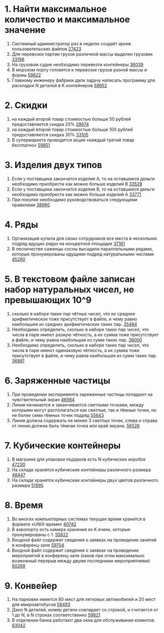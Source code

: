 # 1. Найти максимальное количество и максимальное значение
1. Системный администратор раз в неделю создаёт архив пользовательских файлов [27423](https://inf-ege.sdamgia.ru/problem?id=27423)
2. Для перевозки партии грузов различной массы выделен грузовик [33198](https://inf-ege.sdamgia.ru/problem?id=33198)
3. На грузовом судне необходимо перевезти контейнеры [36039](https://inf-ege.sdamgia.ru/problem?id=36039)
4. В морском порту готовятся к перевозке грузов разной массы и формы [59822](https://inf-ege.sdamgia.ru/problem?id=59822)
5. Главному инженеру фабрики дали задачу написать программу для раскладки N деталей в K контейнеров [59852](https://inf-ege.sdamgia.ru/problem?id=59852)

# 2. Скидки
1. на каждый второй товар стоимостью больше 50 рублей предоставляется скидка 25% [29674](https://inf-ege.sdamgia.ru/problem?id=29674)
2. на каждый второй товар стоимостью больше 100 рублей предоставляется скидка 30% [33105](https://inf-ege.sdamgia.ru/problem?id=33105)
3. В супермаркете проводится акция «каждый третий товар бесплатно» [59851](https://inf-ege.sdamgia.ru/problem?id=59851)

# 3. Изделия двух типов
1. Если у поставщика закончатся изделия A, то на оставшиеся деньги необходимо приобрести как можно больше изделий B [33528](https://inf-ege.sdamgia.ru/problem?id=33528)
2. Если у поставщика закончатся изделия B, то на оставшиеся деньги необходимо приобрести как можно больше изделий A [33771](https://inf-ege.sdamgia.ru/problem?id=33771)
3. При покупке необходимо руководствоваться следующими правилами [38960](https://inf-ege.sdamgia.ru/problem?id=38960)

# 4. Ряды
1. Организация купила для своих сотрудников все места в нескольких подряд идущих рядах на концертной площадке [37161](https://inf-ege.sdamgia.ru/problem?id=37161)
2. В лесничестве саженцы сосны высадили параллельными рядами, которые пронумерованы идущими подряд натуральными числами [45260](https://inf-ege.sdamgia.ru/problem?id=45260)

# 5. В текстовом файле записан набор натуральных чисел, не превышающих 10^9 
1. сколько в наборе таких пар чётных чисел, что их среднее арифметическое тоже присутствует в файле, и чему равно наибольшее из средних арифметических таких пар. [35484](https://inf-ege.sdamgia.ru/problem?id=35484)
2. Необходимо определить, сколько в наборе таких пар чисел, что числа в паре имеют разную чётность, а их сумма тоже присутствует в файле, и чему равна наибольшая из сумм таких пар. [36000](https://inf-ege.sdamgia.ru/problem?id=36000)
3. Необходимо определить, сколько в наборе таких пар чисел, что числа в паре имеют одинаковую чётность, а их сумма тоже присутствует в файле, и чему равна наибольшая из сумм таких пар. [36881](https://inf-ege.sdamgia.ru/problem?id=36881)

# 6. Заряженные частицы
1. При проведении эксперимента заряженные частицы попадают на чувствительный экран [46984](https://inf-ege.sdamgia.ru/problem?id=46984)
2. Линия начинается и заканчивается светлыми точками, между которыми могут располагаться как светлые, так и тёмные точки, но не более семи тёмных точек подряд [55643](https://inf-ege.sdamgia.ru/problem?id=55643)
3. Линия должна содержать не менее 3 светлых точек, слева и справа от линии должна быть тёмная точка или край экрана. [56526](https://inf-ege.sdamgia.ru/problem?id=56526)

# 7. Кубические контейнеры
1. В магазине для упаковки подарков есть N кубических коробок [47230](https://inf-ege.sdamgia.ru/problem?id=47230)
2. На складе хранятся кубические контейнеры различного размера [48447](https://inf-ege.sdamgia.ru/problem?id=48447)
3. На складе хранятся кубические контейнеры двух цветов различного размера [51995](https://inf-ege.sdamgia.ru/problem?id=51995)

# 8. Время
1. Во многих компьютерных системах текущее время хранится в формате «UNIX-время» [40742](https://inf-ege.sdamgia.ru/problem?id=40742)
2. В аэропорту есть камера хранения из K ячеек, которые пронумерованы с 1. [55822](https://inf-ege.sdamgia.ru/problem?id=55822)
3. Входной файл содержит сведения о заявках на проведение занятий в конференц-зале [59704](https://inf-ege.sdamgia.ru/problem?id=59704)
4. Входной файл содержит сведения о заявках на проведение мероприятий в конференц-зале (каков при этом максимально возможный перерыв между двумя последними мероприятиями) [60268](https://inf-ege.sdamgia.ru/problem?id=60268)

# 9. Конвейер
1. На парковке имеется 80 мест для легковых автомобилей и 20 мест для микроавтобусов [58493](https://inf-ege.sdamgia.ru/problem?id=58493)
2. Дано N деталей, номер детали совпадает со строкой, и считается от 1 до N, в N строках соответственно [59821](https://inf-ege.sdamgia.ru/problem?id=59821)
3. В отделении банка работают два окна для обслуживания клиентов. [63042](https://inf-ege.sdamgia.ru/problem?id=63042)